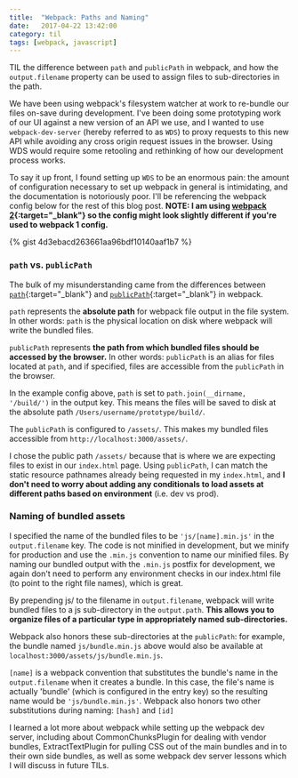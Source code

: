 ```yaml
---
title:  "Webpack: Paths and Naming"
date:   2017-04-22 13:42:00
category: til
tags: [webpack, javascript]
---
```


TIL the difference between `path` and `publicPath` in webpack, and how the `output.filename` property can be used to assign files to sub-directories in the path.

We have been using webpack's filesystem watcher at work to re-bundle our files on-save during development. I've been doing some prototyping work of our UI against a new version of an API we use, and I wanted to use `webpack-dev-server` (hereby referred to as `WDS`) to proxy requests to this new API while avoiding any cross origin request issues in the browser. Using WDS would require some retooling and rethinking of how our development process works.

To say it up front, I found setting up `WDS` to be an enormous pain: the amount of configuration necessary to set up webpack in general is intimidating, and the documentation is notoriously poor. I'll be referencing the webpack config below for the rest of this blog post. **NOTE: I am using [webpack 2][wp2]{:target="_blank"} so the config might look slightly different if you're used to webpack 1 config.**

{% gist 4d3ebacd263661aa96bdf10140aaf1b7 %}

### `path` vs. `publicPath`

The bulk of my misunderstanding came from the differences between [`path`][path]{:target="_blank"} and [`publicPath`][publicPath]{:target="_blank"} in webpack.

`path` represents the **absolute path** for webpack file output in the file system. In other words: `path` is the physical location on disk where webpack will write the bundled files.

`publicPath` represents **the path from which bundled files should be accessed by the browser.** In other words: `publicPath` is an alias for files located at `path`, and if specified, files are accessible from the `publicPath` in the browser. 

In the example config above, `path` is set to `path.join(__dirname, '/build/')` in the output key. This means the files will be saved to disk at the absolute path `/Users/username/prototype/build/`. 

The `publicPath` is configured to `/assets/`. This makes my bundled files accessible from `http://localhost:3000/assets/`. 

I chose the public path `/assets/` because that is where we are expecting files to exist in our `index.html` page. Using `publicPath`, I can match the static resource pathnames already being requested in my `index.html`, and **I don't need to worry about adding any conditionals to load assets at different paths based on environment** (i.e. dev vs prod). 

### Naming of bundled assets

I specified the name of the bundled files to be `'js/[name].min.js'` in the `output.filename` key. The code is not minified in development, but we minify for production and use the `.min.js` convention to name our minified files. By naming our bundled output with the `.min.js` postfix for development, we again don't need to perform any environment checks in our index.html file (to point to the right file names), which is great.

By prepending js/ to the filename in `output.filename`, webpack will write bundled files to a js sub-directory in the `output.path`. **This allows you to organize files of a particular type in appropriately named sub-directories.** 

Webpack also honors these sub-directories at the `publicPath`: for example, the bundle named `js/bundle.min.js` above would also be available at `localhost:3000/assets/js/bundle.min.js`.

`[name]` is a webpack convention that substitutes the bundle's name in the `output.filename` when it creates a bundle. In this case, the file's name is actually 'bundle' (which is configured in the entry key) so the resulting name would be `'js/bundle.min.js'`. Webpack also honors two other substitutions during naming: `[hash]` and `[id]`

I learned a lot more about webpack while setting up the webpack dev server, including about CommonChunksPlugin for dealing with vendor bundles, ExtractTextPlugin for pulling CSS out of the main bundles and in to their own side bundles, as well as some webpack dev server lessons which I will discuss in future TILs.

[wp2]: https://webpack.js.org/
[publicPath]: https://webpack.js.org/configuration/output/#output-publicpath
[path]: https://webpack.js.org/configuration/output/#output-path
